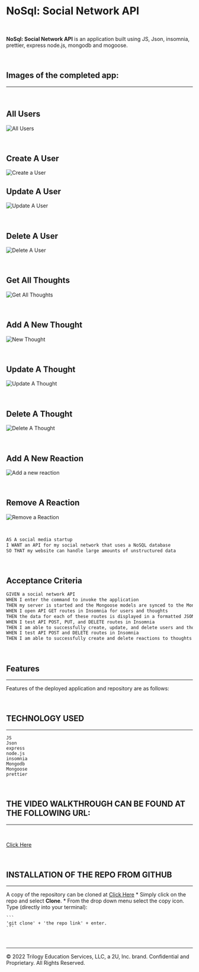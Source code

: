 # NoSql: Social Network API

<br>

**NoSql: Social Network API** is an application built using JS, Json, insomnia, prettier, express node.js, mongodb and mogoose.

<br>

## Images of the completed app:
***

<br>

## All Users
![All Users](media/images/ch18AllUsers.png)

<br>

## Create A User
![Create a User](media/images/ch18createauser.png)
<br>

## Update A User
![Update A User](media/images/ch18updateauser.png)

<br>

## Delete A User
![Delete A User](media/images/ch18deleteauser.png)

<br>

## Get All Thoughts
![Get All Thoughts](media/images/ch18getallthoughts.png)

<br>

## Add A New Thought

![New Thought](media/images/ch18newthought.png)

<br>

## Update A Thought

![Update A Thought](media/images/ch18updateauser.png)

<br>

## Delete A Thought

![Delete A Thought](media/images/ch18deleteathought.png)

<br>

## Add A New Reaction

![Add a new reaction](media/images/ch18newreaction.png)

<br>

## Remove A Reaction

![Remove a Reaction](media/images/ch18removeareaction.png)

<br>

```md
AS A social media startup
I WANT an API for my social network that uses a NoSQL database
SO THAT my website can handle large amounts of unstructured data
```

<br>

## Acceptance Criteria

```md
GIVEN a social network API
WHEN I enter the command to invoke the application
THEN my server is started and the Mongoose models are synced to the MongoDB database
WHEN I open API GET routes in Insomnia for users and thoughts
THEN the data for each of these routes is displayed in a formatted JSON
WHEN I test API POST, PUT, and DELETE routes in Insomnia
THEN I am able to successfully create, update, and delete users and thoughts in my database
WHEN I test API POST and DELETE routes in Insomnia
THEN I am able to successfully create and delete reactions to thoughts and add and remove friends to a user’s friend list
```
 
 <br>

  ## Features
  ***
  
  Features of the deployed application and repository are as follows:

<br>

  ## TECHNOLOGY USED
  ***
    JS 
    Json 
    express 
    node.js
    insomnia
    Mongodb
    Mongoose
    prettier
 
 <br>

## THE VIDEO WALKTHROUGH CAN BE FOUND AT THE FOLLOWING URL:
***

<br>

[Click Here](https://drive.google.com/file/d/1aa7INWAOMjXZ-BedVbyzs2_zE899CUeM/view)

<br>

  ## INSTALLATION OF THE REPO FROM GITHUB
  ***
  A copy of the repository can be cloned at [Click Here](https://github.com/Lycanchic/nosql-social-network-api)
    * Simply click on the repo and select **Clone**. 
    * From the drop down menu select the copy icon. Type (directly into your terminal):

    ```
    'git clone' + 'the repo link' + enter.
    ``` 
<br>

- - -
© 2022 Trilogy Education Services, LLC, a 2U, Inc. brand. Confidential and Proprietary. All Rights Reserved.